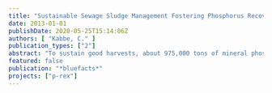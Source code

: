 ```yaml
---
title: "Sustainable Sewage Sludge Management Fostering Phosphorus Recovery"
date: 2013-01-01
publishDate: 2020-05-25T15:14:06Z
authors: [ "Kabbe, C." ]
publication_types: ["2"]
abstract: "To sustain good harvests, about 975,000 tons of mineral phosphorus need to be imported to Europe every year, while the potentials to recover and recycle this essential resource remain untapped or are just inefficiently used as in the case of sewage sludge. In the recent years various technical alternatives to the traditional but disputed application of sludge in agriculture have been developed to recover the nutrient. Especially user friendly solutions have already made their way to full-scale or at least pilot-scale application. National and international initiatives are dedicated to foster the implementation of new solutions, to bridge the gaps between the relevant sectors of science, policy and industry to finally increase the overall anthropogenic phosphorus efficiency according to the motto of the recent First European Sustainable Phosphorus Conference: use less, recycle more and cooperate smart. (www.phosphorusplatform.eu)"
featured: false
publication: "*bluefacts*"
projects: ["p-rex"]
---
```


